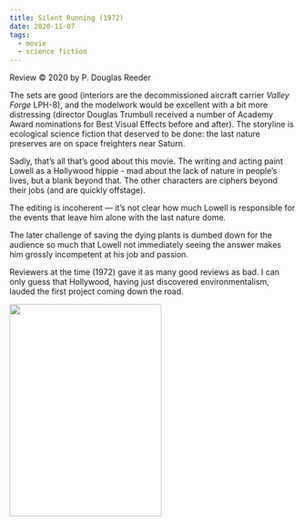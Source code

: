 ```yaml
---
title: Silent Running (1972)
date: 2020-11-07
tags:
  - movie
  - science fiction
---
```

Review ©️ 2020 by P. Douglas Reeder

The sets are good (interiors are the decommissioned aircraft carrier _Valley Forge_ LPH-8), and the modelwork would be excellent with a bit more distressing (director Douglas Trumbull received  a number of Academy Award nominations for Best Visual Effects before and after). The storyline is ecological science fiction that deserved to be done: the last nature preserves are on space freighters near Saturn.

Sadly, that’s all that’s good about this movie. The writing and acting paint Lowell as a Hollywood hippie - mad about the lack of nature in people’s lives, but a blank beyond that. The other characters are ciphers beyond their jobs (and are quickly offstage).

The editing is incoherent — it’s not clear how much Lowell is responsible for the events that leave him alone with the last nature dome.

The later challenge of saving the dying plants is dumbed down for the audience so much that Lowell not immediately seeing the answer makes him grossly incompetent at his job and passion.

Reviewers at the time (1972) gave it as many good reviews as bad. I can only guess that Hollywood, having just discovered environmentalism, lauded the first project coming down the road.

<div class="center-horizontal">
<img src="https://upload.wikimedia.org/wikipedia/en/4/46/Silent_running.jpg" width="267" height="373">
</div>
